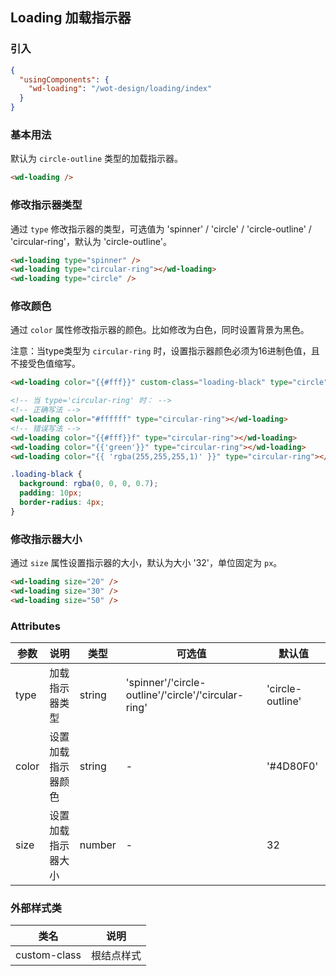 ## Loading 加载指示器

### 引入

```json
{
  "usingComponents": {
    "wd-loading": "/wot-design/loading/index"
  }
}
```

### 基本用法

默认为 `circle-outline` 类型的加载指示器。

```html
<wd-loading />
```

### 修改指示器类型

通过 `type` 修改指示器的类型，可选值为 'spinner' / 'circle' / 'circle-outline' / 'circular-ring'，默认为 'circle-outline'。

```html
<wd-loading type="spinner" />
<wd-loading type="circular-ring"></wd-loading>
<wd-loading type="circle" />
```

### 修改颜色

通过 `color` 属性修改指示器的颜色。比如修改为白色，同时设置背景为黑色。

注意：当type类型为 `circular-ring` 时，设置指示器颜色必须为16进制色值，且不接受色值缩写。

```html
<wd-loading color="{{#fff}}" custom-class="loading-black" type="circle"/>

<!-- 当 type='circular-ring' 时： -->
<!-- 正确写法 -->
<wd-loading color="#ffffff" type="circular-ring"></wd-loading>
<!-- 错误写法 -->
<wd-loading color="{{#fff}}f" type="circular-ring"></wd-loading>
<wd-loading color="{{'green'}}" type="circular-ring"></wd-loading>
<wd-loading color="{{ 'rgba(255,255,255,1)' }}" type="circular-ring"></wd-loading>
```

```css
.loading-black {
  background: rgba(0, 0, 0, 0.7);
  padding: 10px;
  border-radius: 4px;
}
```

### 修改指示器大小

通过 `size` 属性设置指示器的大小，默认为大小 '32'，单位固定为 `px`。

```html
<wd-loading size="20" />
<wd-loading size="30" />
<wd-loading size="50" />
```

### Attributes

| 参数      | 说明                                 | 类型      | 可选值       | 默认值   |
|---------- |------------------------------------ |---------- |------------- |-------- |
| type | 加载指示器类型 | string | 'spinner'/'circle-outline'/'circle'/'circular-ring' | 'circle-outline' |
| color | 设置加载指示器颜色 | string | - | '#4D80F0' |
| size | 设置加载指示器大小 | number | - | 32 |

### 外部样式类

| 类名     | 说明                |
|---------|---------------------|
| custom-class | 根结点样式 |